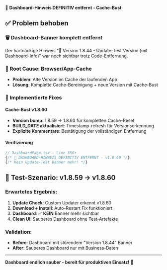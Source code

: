 🧹 **Dashboard-Hinweis DEFINITIV entfernt - Cache-Bust**

## ✅ **Problem behoben**

### **🗑️ Dashboard-Banner komplett entfernt**
Der hartnäckige Hinweis "🚀 Version 1.8.44 - Update-Test Version (mit Dashboard-Info)" war noch sichtbar trotz Code-Entfernung.

### **🔧 Root Cause: Browser/App-Cache**
- **Problem**: Alte Version im Cache der laufenden App
- **Lösung**: Komplette Cache-Bereinigung + neue Version mit Cache-Bust

### **💾 Implementierte Fixes**

#### **Cache-Bust v1.8.60**
- **Version bump**: 1.8.59 → 1.8.60 für kompletten Cache-Reset
- **BUILD_DATE aktualisiert**: Timestamp-refresh für Versionserkennung  
- **Explizite Kommentare**: Bestätigung der vollständigen Entfernung

#### **Verifizierung**
```typescript
// DashboardPage.tsx - Line 350+
{/* 🚨 DASHBOARD-HINWEIS DEFINITIV ENTFERNT - v1.8.60 */}
{/* Kein Update-Test Banner mehr! */}
```

## 🎯 **Test-Szenario: v1.8.59 → v1.8.60**

### **Erwartetes Ergebnis:**
1. **Update Check**: Custom Updater erkennt v1.8.60
2. **Download + Install**: Auto-Restart Fix funktioniert
3. **Dashboard**: ✅ **KEIN** Banner mehr sichtbar
4. **Clean UI**: Sauberes Dashboard ohne Test-Artefakte

### **Validation:**
- **Before**: Dashboard mit störendem "Version 1.8.44" Banner
- **After**: Sauberes Dashboard nur mit Business-Daten

---
**Dashboard endlich sauber - bereit für produktiven Einsatz!** 🎉